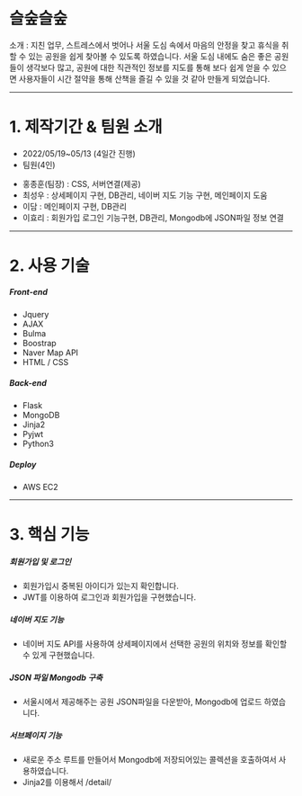 # 슬숲슬숲
소개 : 지친 업무, 스트레스에서 벗어나 서울 도심 속에서 마음의 안정을 찾고 휴식을 취할 수 있는 공원을 쉽게 찾아볼 수 있도록 하였습니다. 서울 도심 내에도 숨은 좋은 공원들이 생각보다 많고, 공원에 대한 직관적인 정보를 지도를 통해 보다 쉽게 얻을 수 있으면 사용자들이 시간 절약을 통해 산책을 즐길 수 있을 것 같아 만들게 되었습니다.

------------

# 1. 제작기간 & 팀원 소개
- 2022/05/19~05/13 (4일간 진행)
- 팀원(4인)  
 * 홍종훈(팀장) : CSS, 서버연결(제공)
 * 최성우 :  상세페이지 구현, DB관리, 네이버 지도 기능 구현, 메인페이지 도움
 * 이담 :  메인페이지 구현, DB관리
 * 이효리 :  회원가입 로그인 기능구현, DB관리, Mongodb에 JSON파일 정보 연결

------------

# 2. 사용 기술

##### Front-end
* Jquery
* AJAX
* Bulma
* Boostrap
* Naver Map API
* HTML / CSS

##### Back-end
* Flask
* MongoDB
* Jinja2
* Pyjwt
* Python3

##### Deploy
* AWS EC2



------------

# 3. 핵심 기능

##### 회원가입 및 로그인
* 회원가입시 중복된 아이디가 있는지 확인합니다.
* JWT를 이용하여 로그인과 회원가입을 구현했습니다.


##### 네이버 지도 기능
* 네이버 지도 API를 사용하여 상세페이지에서 선택한 공원의 위치와 정보를 확인할 수 있게 구현했습니다.

##### JSON 파일 Mongodb 구축
* 서울시에서 제공해주는 공원 JSON파일을 다운받아, Mongodb에 업로드 하였습니다.

##### 서브페이지 기능
* 새로운 주소 루트를 만들어서 Mongodb에 저장되어있는 콜렉션을 호출하여서 사용하였습니다.
* Jinja2를 이용해서 /detail/<title> 경로를 render.template을 통해 필요한 정보를 넘겨서 {{}}형태로 사용하였습니다.



------------

# 4. 완성된 프로젝트
[![Video Label](https://i.ytimg.com/vi/shvw-figPT0/hqdefault.jpg?sqp=-oaymwEXCOADEI4CSFryq4qpAwkIARUAAIhCGAE=&rs=AOn4CLAIkv-LX0vIQvFZHj2s1LrT3o6VVw)](https://www.youtube.com/watch?v=shvw-figPT0)

------------

# 5. 이슈 사항 

* 서울시 공공데이터 공원현황 API를 JSON 파일로 다운받아 MongoDB에 import한 후 오류가 발생하였습니다.
  *  Get요청을 할 때, 경로를 JSON파일이 저장된 Collection으로 지정했었는데 오류가 발생해서,  Jinja2템플릿 언어를 사용하여 새로운 경로를 지정해주고 데이터를 받아와서 사용할 수 있었습니다.

* 서버에 연결후 로그인 페이지에서 회원가입은 되는데, 로그인을 시도하였을때 "Typeerror: Object of type bytes is not JSON serializable"라는 에러메세지와 함께 로그인 기능이 작동하지 않는 문제
  * Localhost환경에서는 decode가 이미 되어있어서 불필요한 코드라 생각되어 포함시키지 않았지만, AWS 연결후 배포 시 리눅스 환경에서는 .decode('utf-8')을 포함하여 문제를 해결하였습니다. (아래 코드 참고)
  ```
   token = jwt.encode(payload, SECRET_KEY, algorithm='HS256').decode('utf-8')
  ```


* 네이버 지도를 사용해서 선택한 공원을 지도에 보여주고 싶은데, 어떤 값이 필요한지 판별하는 것에 어려움이 있었습니다.
  * 공원 정보를 스크래핑을 하는 것이 아닌, 이미 저장되어 있는 데이터 중 원하는 공원의 정보만 찾아서 render.templates를 통해 상세페이지로 넘겨 주었습니다. 넘겨받은 정보를 Jinja2를 통해 {{정보}}를 활용해서
필요한 공원정보를 사용할 수 있었습니다.
저장되어있는 위도와 경도를 바탕으로 네이버 지도에 값은 전달해야 되는데, 저장되어 있는 값이 문자열이라 geocode를 통해 숫자로 바꿔 네이버에 넘겨주어서 올바른 위치를 나타낼 수 있었습니다.
